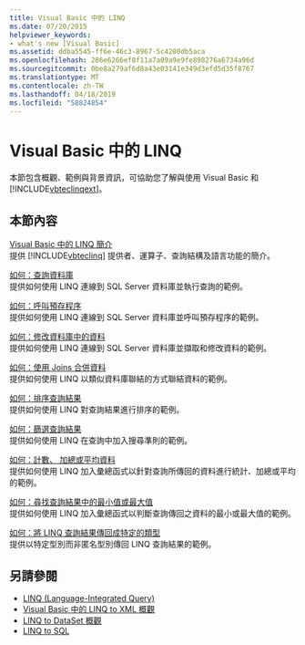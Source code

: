 ```yaml
---
title: Visual Basic 中的 LINQ
ms.date: 07/20/2015
helpviewer_keywords:
- what's new [Visual Basic]
ms.assetid: ddba5545-ff6e-46c3-8967-5c4280db5aca
ms.openlocfilehash: 286e6266ef8f11a7a09a9e9fe898276a6734a96d
ms.sourcegitcommit: 0be8a279af6d8a43e03141e349d3efd5d35f8767
ms.translationtype: MT
ms.contentlocale: zh-TW
ms.lasthandoff: 04/18/2019
ms.locfileid: "58824854"
---
```

# <a name="linq-in-visual-basic"></a>Visual Basic 中的 LINQ
本節包含概觀、範例與背景資訊，可協助您了解與使用 Visual Basic 和 [!INCLUDE[vbteclinqext](~/includes/vbteclinqext-md.md)]。  
  
## <a name="in-this-section"></a>本節內容  
 [Visual Basic 中的 LINQ 簡介](../../../../visual-basic/programming-guide/language-features/linq/introduction-to-linq.md)  
 提供 [!INCLUDE[vbteclinq](~/includes/vbteclinq-md.md)] 提供者、運算子、查詢結構及語言功能的簡介。  
  
 [如何：查詢資料庫](../../../../visual-basic/programming-guide/language-features/linq/how-to-query-a-database-by-using-linq.md)  
 提供如何使用 LINQ 連線到 SQL Server 資料庫並執行查詢的範例。  
  
 [如何：呼叫預存程序](../../../../visual-basic/programming-guide/language-features/linq/how-to-call-a-stored-procedure-by-using-linq.md)  
 提供如何使用 LINQ 連線到 SQL Server 資料庫並呼叫預存程序的範例。  
  
 [如何：修改資料庫中的資料](../../../../visual-basic/programming-guide/language-features/linq/how-to-modify-data-in-a-database-by-using-linq.md)  
 提供如何使用 LINQ 連線到 SQL Server 資料庫並擷取和修改資料的範例。  
  
 [如何：使用 Joins 合併資料](../../../../visual-basic/programming-guide/language-features/linq/how-to-combine-data-with-linq-by-using-joins.md)  
 提供如何使用 LINQ 以類似資料庫聯結的方式聯結資料的範例。  
  
 [如何：排序查詢結果](../../../../visual-basic/programming-guide/language-features/linq/how-to-sort-query-results-by-using-linq.md)  
 提供如何使用 LINQ 對查詢結果進行排序的範例。  
  
 [如何：篩選查詢結果](../../../../visual-basic/programming-guide/language-features/linq/how-to-filter-query-results-by-using-linq.md)  
 提供如何使用 LINQ 在查詢中加入搜尋準則的範例。  
  
 [如何：計數、 加總或平均資料](../../../../visual-basic/programming-guide/language-features/linq/how-to-count-sum-or-average-data-by-using-linq.md)  
 提供如何使用 LINQ 加入彙總函式以針對查詢所傳回的資料進行統計、加總或平均的範例。  
  
 [如何：尋找查詢結果中的最小值或最大值](../../../../visual-basic/programming-guide/language-features/linq/how-to-find-the-minimum-or-maximum-value-in-a-query-result.md)  
 提供如何使用 LINQ 加入彙總函式以判斷查詢傳回之資料的最小或最大值的範例。  
  
 [如何：將 LINQ 查詢結果傳回成特定的類型](../../../../visual-basic/programming-guide/language-features/linq/how-to-return-a-linq-query-result-as-a-specific-type.md)  
 提供以特定型別而非匿名型別傳回 LINQ 查詢結果的範例。  
  
## <a name="see-also"></a>另請參閱

- [LINQ (Language-Integrated Query)](../../../../visual-basic/programming-guide/concepts/linq/index.md)
- [Visual Basic 中的 LINQ to XML 概觀](../../../../visual-basic/programming-guide/language-features/xml/overview-of-linq-to-xml.md)
- [LINQ to DataSet 概觀](../../../../framework/data/adonet/linq-to-dataset-overview.md)
- [LINQ to SQL](../../../../framework/data/adonet/sql/linq/index.md)
